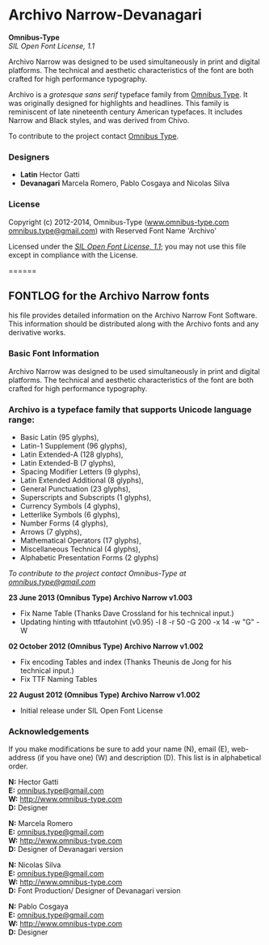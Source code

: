 # Archivo Narrow-Devanagari

**Omnibus-Type**  
*SIL Open Font License, 1.1*


Archivo Narrow was designed to be used simultaneously in print and digital platforms. The technical and aesthetic characteristics of the font are both crafted for high performance typography.

Archivo is a *grotesque sans serif* typeface family from [Omnibus Type](http://omnibus-type.com/). It was originally designed for highlights and headlines. This family is reminiscent of late nineteenth century American typefaces. It includes Narrow and Black styles, and was derived from Chivo.

To contribute to the project contact [Omnibus Type](http://omnibus-type.com/).

### Designers

* **Latin** Hector Gatti
* **Devanagari** Marcela Romero, Pablo Cosgaya and Nicolas Silva

### License

Copyright (c) 2012-2014, Omnibus-Type (www.omnibus-type.com omnibus.type@gmail.com) with Reserved Font Name 'Archivo'

Licensed under the [*SIL Open Font License, 1.1*](http://scripts.sil.org/OFL);
you may not use this file except in compliance with the License.

======
## FONTLOG for the Archivo Narrow fonts

his file provides detailed information on the Archivo Narrow Font Software.
This information should be distributed along with the Archivo fonts
and any derivative works.

### Basic Font Information

Archivo Narrow was designed to be used simultaneously in print and digital platforms. The technical and aesthetic characteristics of the font are both crafted for high performance typography.

### Archivo is a typeface family that supports Unicode language range: 

* Basic Latin (95 glyphs),
* Latin-1 Supplement (96 glyphs),
* Latin Extended-A (128 glyphs),
* Latin Extended-B (7 glyphs),
* Spacing Modifier Letters (9 glyphs),
* Latin Extended Additional (8 glyphs),
* General Punctuation (23 glyphs),
* Superscripts and Subscripts (1 glyphs),
* Currency Symbols (4 glyphs),
* Letterlike Symbols (6 glyphs),
* Number Forms (4 glyphs),
* Arrows (7 glyphs),
* Mathematical Operators (17 glyphs),
* Miscellaneous Technical (4 glyphs),
* Alphabetic Presentation Forms (2 glyphs)

*To contribute to the project contact Omnibus-Type at omnibus.type@gmail.com*

**23 June 2013 (Omnibus Type) Archivo Narrow v1.003**
- Fix Name Table (Thanks Dave Crossland for his technical input.)
- Updating hinting with ttfautohint (v0.95) -l 8 -r 50 -G 200 -x 14 -w "G" -W

**02 October 2012 (Omnibus Type) Archivo Narrow v1.002**
- Fix encoding Tables and index (Thanks Theunis de Jong for his technical input.)
- Fix TTF Naming Tables

**22 August 2012 (Omnibus Type) Archivo Narrow v1.002**
- Initial release under SIL Open Font License

### Acknowledgements

If you make modifications be sure to add your name (N), email (E), web-address
(if you have one) (W) and description (D). This list is in alphabetical order.

**N:** Hector Gatti  
**E:** omnibus.type@gmail.com  
**W:** http://www.omnibus-type.com  
**D:** Designer

**N:** Marcela Romero  
**E:** omnibus.type@gmail.com  
**W:** http://www.omnibus-type.com  
**D:** Designer of Devanagari version

**N:** Nicolas Silva  
**E:** omnibus.type@gmail.com  
**W:** http://www.omnibus-type.com  
**D:** Font Production/ Designer of Devanagari version

**N:** Pablo Cosgaya  
**E:** omnibus.type@gmail.com  
**W:** http://www.omnibus-type.com  
**D:** Designer